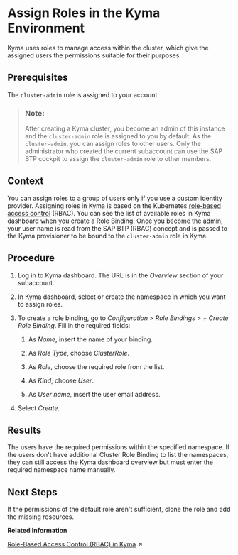 <!-- loio148ae38b7d6f4e61bbb696bbfb3996b2 -->

# Assign Roles in the Kyma Environment

Kyma uses roles to manage access within the cluster, which give the assigned users the permissions suitable for their purposes.



<a name="loio148ae38b7d6f4e61bbb696bbfb3996b2__prereq_ehs_rvh_nsb"/>

## Prerequisites

The `cluster-admin` role is assigned to your account.

> ### Note:  
> After creating a Kyma cluster, you become an admin of this instance and the `cluster-admin` role is assigned to you by default. As the `cluster-admin`, you can assign roles to other users. Only the administrator who created the current subaccount can use the SAP BTP cockpit to assign the `cluster-admin` role to other members.



<a name="loio148ae38b7d6f4e61bbb696bbfb3996b2__context_lrm_lv2_hsb"/>

## Context

You can assign roles to a group of users only if you use a custom identity provider. Assigning roles in Kyma is based on the Kubernetes [role-based access control](https://kubernetes.io/docs/reference/access-authn-authz/rbac/) \(RBAC\). You can see the list of available roles in Kyma dashboard when you create a Role Binding. Once you become the admin, your user name is read from the SAP BTP \(RBAC\) concept and is passed to the Kyma provisioner to be bound to the `cluster-admin` role in Kyma.



<a name="loio148ae38b7d6f4e61bbb696bbfb3996b2__steps_bvs_hv2_hsb"/>

## Procedure

1.  Log in to Kyma dashboard. The URL is in the *Overview* section of your subaccount.

2.  In Kyma dashboard, select or create the namespace in which you want to assign roles.

3.  To create a role binding, go to *Configuration* \> *Role Bindings* \> *\+ Create Role Binding*. Fill in the required fields:

    1.  As *Name*, insert the name of your binding.

    2.  As *Role Type*, choose *ClusterRole*.

    3.  As *Role*, choose the required role from the list.

    4.  As *Kind*, choose *User*.

    5.  As *User name*, insert the user email address.


4.  Select *Create*.




<a name="loio148ae38b7d6f4e61bbb696bbfb3996b2__result_bx4_2v2_hsb"/>

## Results

The users have the required permissions within the specified namespace. If the users don't have additional Cluster Role Binding to list the namespaces, they can still access the Kyma dashboard overview but must enter the required namespace name manually.



<a name="loio148ae38b7d6f4e61bbb696bbfb3996b2__postreq_rb5_ntn_fvb"/>

## Next Steps

If the permissions of the default role aren't sufficient, clone the role and add the missing resources.

**Related Information**  


[Role-Based Access Control (RBAC) in Kyma](https://help.sap.com/viewer/df50977d8bfa4c9a8a063ddb37113c43/Cloud/en-US/bb31080fd0474d38a050e32a7a7ed629.html "Assigning permissions in Kyma is based on the Kubernetes role-based access control (RBAC). It’s recommended that you start with separating the developers and operators of a cluster. Later, you can refine the role concept as required.") :arrow_upper_right:

